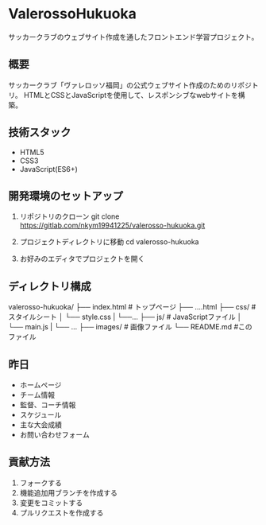 # ValerossoHukuoka

サッカークラブのウェブサイト作成を通したフロントエンド学習プロジェクト。

## 概要

サッカークラブ「ヴァレロッソ福岡」の公式ウェブサイト作成のためのリポジトリ。
HTMLとCSSとJavaScriptを使用して、レスポンシブなwebサイトを構築。

## 技術スタック

- HTML5
- CSS3
- JavaScript(ES6+)

## 開発環境のセットアップ
1. リポジトリのクローン
git clone https://gitlab.com/nkym19941225/valerosso-hukuoka.git

2. プロジェクトディレクトリに移動
cd valerosso-hukuoka

3. お好みのエディタでプロジェクトを開く

## ディレクトリ構成
valerosso-hukuoka/
├── index.html        # トップページ
├── ....html
├── css/              # スタイルシート
│   └── style.css
|   └──...
├── js/               # JavaScriptファイル
│   └── main.js
|   └── ...
├── images/           # 画像ファイル
└── README.md         #このファイル

## 昨日

- ホームページ
- チーム情報
- 監督、コーチ情報
- スケジュール
- 主な大会成績
- お問い合わせフォーム

## 貢献方法

1. フォークする
2. 機能追加用ブランチを作成する
3. 変更をコミットする
4. プルリクエストを作成する
